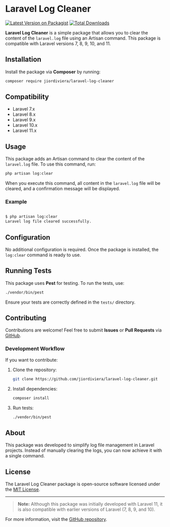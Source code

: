 # Laravel Log Cleaner

[![Latest Version on Packagist](https://img.shields.io/packagist/v/jiordiviera/laravel-log-cleaner.svg?style=flat-square)](https://packagist.org/packages/jiordiviera/laravel-log-cleaner)
[![Total Downloads](https://img.shields.io/packagist/dt/jiordiviera/laravel-log-cleaner.svg?style=flat-square)](https://packagist.org/packages/jiordiviera/laravel-log-cleaner)

**Laravel Log Cleaner** is a simple package that allows you to clear the content of the `laravel.log` file using an Artisan command. This package is compatible with Laravel versions 7, 8, 9, 10, and 11.

## Installation

Install the package via **Composer** by running:

```bash
composer require jiordiviera/laravel-log-cleaner
```

## Compatibility

- Laravel 7.x
- Laravel 8.x
- Laravel 9.x
- Laravel 10.x
- Laravel 11.x

## Usage

This package adds an Artisan command to clear the content of the `laravel.log` file. To use this command, run:

```bash
php artisan log:clear
```

When you execute this command, all content in the `laravel.log` file will be cleared, and a confirmation message will be displayed.

### Example

```bash

$ php artisan log:clear
Laravel log file cleared successfully.
```

## Configuration

No additional configuration is required. Once the package is installed, the `log:clear` command is ready to use.

## Running Tests

This package uses **Pest** for testing. To run the tests, use:

```bash
./vendor/bin/pest
```

Ensure your tests are correctly defined in the `tests/` directory.

## Contributing

Contributions are welcome! Feel free to submit **Issues** or **Pull Requests** via [GitHub](https://github.com/jiordiviera/laravel-log-cleaner).

### Development Workflow

If you want to contribute:

1. Clone the repository:

   ```bash
   git clone https://github.com/jiordiviera/laravel-log-cleaner.git
   ```

2. Install dependencies:

   ```bash
   composer install
   ```

3. Run tests:

   ```bash
   ./vendor/bin/pest
   ```

## About

This package was developed to simplify log file management in Laravel projects. Instead of manually clearing the logs, you can now achieve it with a single command.

## License

The Laravel Log Cleaner package is open-source software licensed under the [MIT License](https://opensource.org/licenses/MIT).

---

> **Note:** Although this package was initially developed with Laravel 11, it is also compatible with earlier versions of Laravel (7, 8, 9, and 10).

For more information, visit the [GitHub repository](https://github.com/jiordiviera/laravel-log-cleaner).